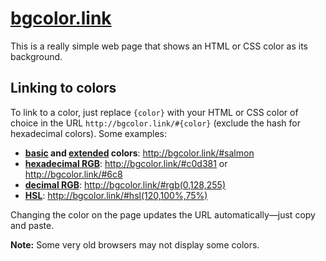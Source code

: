 # [bgcolor.link](http://bgcolor.link)

This is a really simple web page that shows an HTML or CSS color as its background.

## Linking to colors

To link to a color, just replace `{color}` with your HTML or CSS color of
choice in the URL `http://bgcolor.link/#{color}` (exclude the hash for
hexadecimal colors). Some examples:

- **[basic](http://www.w3.org/TR/css3-color/#html4) and [extended](http://www.w3.org/TR/css3-color/#svg-color) colors**: http://bgcolor.link/#salmon
- **[hexadecimal RGB](http://www.w3.org/TR/css3-color/#numerical)**: http://bgcolor.link/#c0d381 or http://bgcolor.link/#6c8
- **[decimal RGB](http://www.w3.org/TR/css3-color/#rgb-color)**: http://bgcolor.link/#rgb(0,128,255)
- **[HSL](http://www.w3.org/TR/css3-color/#hsl-color)**: http://bgcolor.link/#hsl(120,100%,75%)

Changing the color on the page updates the URL automatically—just copy and paste.

**Note:** Some very old browsers may not display some colors.
